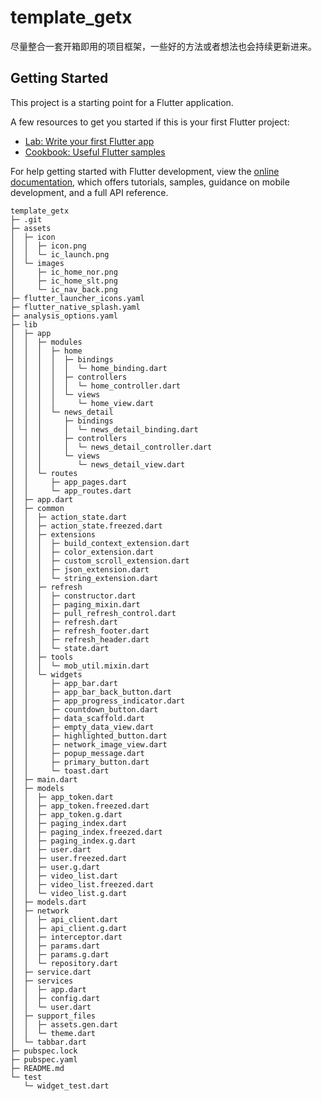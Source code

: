 # template_getx

尽量整合一套开箱即用的项目框架，一些好的方法或者想法也会持续更新进来。

## Getting Started

This project is a starting point for a Flutter application.

A few resources to get you started if this is your first Flutter project:

- [Lab: Write your first Flutter app](https://docs.flutter.dev/get-started/codelab)
- [Cookbook: Useful Flutter samples](https://docs.flutter.dev/cookbook)

For help getting started with Flutter development, view the
[online documentation](https://docs.flutter.dev/), which offers tutorials,
samples, guidance on mobile development, and a full API reference.

```
template_getx
├─ .git
├─ assets
│  ├─ icon
│  │  ├─ icon.png
│  │  └─ ic_launch.png
│  └─ images
│     ├─ ic_home_nor.png
│     ├─ ic_home_slt.png
│     └─ ic_nav_back.png
├─ flutter_launcher_icons.yaml
├─ flutter_native_splash.yaml
├─ analysis_options.yaml
├─ lib
│  ├─ app
│  │  ├─ modules
│  │  │  ├─ home
│  │  │  │  ├─ bindings
│  │  │  │  │  └─ home_binding.dart
│  │  │  │  ├─ controllers
│  │  │  │  │  └─ home_controller.dart
│  │  │  │  └─ views
│  │  │  │     └─ home_view.dart
│  │  │  └─ news_detail
│  │  │     ├─ bindings
│  │  │     │  └─ news_detail_binding.dart
│  │  │     ├─ controllers
│  │  │     │  └─ news_detail_controller.dart
│  │  │     └─ views
│  │  │        └─ news_detail_view.dart
│  │  └─ routes
│  │     ├─ app_pages.dart
│  │     └─ app_routes.dart
│  ├─ app.dart
│  ├─ common
│  │  ├─ action_state.dart
│  │  ├─ action_state.freezed.dart
│  │  ├─ extensions
│  │  │  ├─ build_context_extension.dart
│  │  │  ├─ color_extension.dart
│  │  │  ├─ custom_scroll_extension.dart
│  │  │  ├─ json_extension.dart
│  │  │  └─ string_extension.dart
│  │  ├─ refresh
│  │  │  ├─ constructor.dart
│  │  │  ├─ paging_mixin.dart
│  │  │  ├─ pull_refresh_control.dart
│  │  │  ├─ refresh.dart
│  │  │  ├─ refresh_footer.dart
│  │  │  ├─ refresh_header.dart
│  │  │  └─ state.dart
│  │  ├─ tools
│  │  │  └─ mob_util.mixin.dart
│  │  └─ widgets
│  │     ├─ app_bar.dart
│  │     ├─ app_bar_back_button.dart
│  │     ├─ app_progress_indicator.dart
│  │     ├─ countdown_button.dart
│  │     ├─ data_scaffold.dart
│  │     ├─ empty_data_view.dart
│  │     ├─ highlighted_button.dart
│  │     ├─ network_image_view.dart
│  │     ├─ popup_message.dart
│  │     ├─ primary_button.dart
│  │     └─ toast.dart
│  ├─ main.dart
│  ├─ models
│  │  ├─ app_token.dart
│  │  ├─ app_token.freezed.dart
│  │  ├─ app_token.g.dart
│  │  ├─ paging_index.dart
│  │  ├─ paging_index.freezed.dart
│  │  ├─ paging_index.g.dart
│  │  ├─ user.dart
│  │  ├─ user.freezed.dart
│  │  ├─ user.g.dart
│  │  ├─ video_list.dart
│  │  ├─ video_list.freezed.dart
│  │  └─ video_list.g.dart
│  ├─ models.dart
│  ├─ network
│  │  ├─ api_client.dart
│  │  ├─ api_client.g.dart
│  │  ├─ interceptor.dart
│  │  ├─ params.dart
│  │  ├─ params.g.dart
│  │  └─ repository.dart
│  ├─ service.dart
│  ├─ services
│  │  ├─ app.dart
│  │  ├─ config.dart
│  │  └─ user.dart
│  ├─ support_files
│  │  ├─ assets.gen.dart
│  │  └─ theme.dart
│  └─ tabbar.dart
├─ pubspec.lock
├─ pubspec.yaml
├─ README.md
└─ test
   └─ widget_test.dart

```